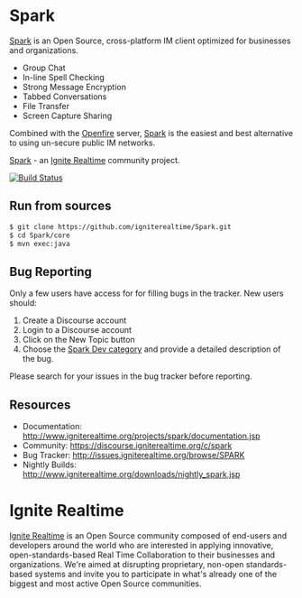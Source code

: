 Spark
=====

[Spark] is an Open Source, cross-platform IM client optimized for businesses and organizations. 

  - Group Chat
  - In-line Spell Checking
  - Strong Message Encryption
  - Tabbed Conversations
  - File Transfer
  - Screen Capture Sharing

Combined with the [Openfire] server, [Spark] is the easiest and best alternative to using un-secure public IM networks.

[Spark] - an [Ignite Realtime] community project.

[![Build Status](https://travis-ci.org/igniterealtime/Spark.svg?branch=master)](https://travis-ci.org/igniterealtime/Spark)

Run from sources
----------------

```bash
$ git clone https://github.com/igniterealtime/Spark.git
$ cd Spark/core
$ mvn exec:java
```

Bug Reporting
-------------

Only a few users have access for for filling bugs in the tracker. New
users should:

1. Create a Discourse account
2. Login to a Discourse account
3. Click on the New Topic button
4. Choose the [Spark Dev category](https://discourse.igniterealtime.org/c/spark/spark-dev) and provide a detailed description of the bug.

Please search for your issues in the bug tracker before reporting.

Resources
---------

- Documentation: http://www.igniterealtime.org/projects/spark/documentation.jsp
- Community: https://discourse.igniterealtime.org/c/spark
- Bug Tracker: http://issues.igniterealtime.org/browse/SPARK
- Nightly Builds: http://www.igniterealtime.org/downloads/nightly_spark.jsp

Ignite Realtime
===============

[Ignite Realtime] is an Open Source community composed of end-users and developers around the world who 
are interested in applying innovative, open-standards-based Real Time Collaboration to their businesses and organizations. 
We're aimed at disrupting proprietary, non-open standards-based systems and invite you to participate in what's already one 
of the biggest and most active Open Source communities.

[Spark]:http://www.igniterealtime.org/projects/spark/index.jsp
[Openfire]:http://www.igniterealtime.org/projects/openfire/index.jsp
[Ignite Realtime]:http://www.igniterealtime.org
